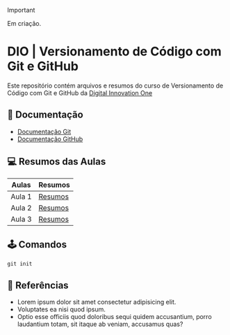 > [!IMPORTANT]
> Em criação.

# DIO | Versionamento de Código com Git e GitHub

Este repositório contém arquivos e resumos do curso de Versionamento de Código com Git e GitHub da [Digital Innovation One](https://web.dio.me/)

## 📖 Documentação

- [Documentação Git](https://git-scm.com/doc)
- [Documentação GitHub](https://docs.github.com/)

## 💻 Resumos das Aulas

| Aulas  | Resumos     |
| ------ | ----------- |
| Aula 1 | [Resumos]() |
| Aula 2 | [Resumos]() |
| Aula 3 | [Resumos]() |

## 🕹️ Comandos

```
git init

```
## 🔎 Referências

- Lorem ipsum dolor sit amet consectetur adipisicing elit.
- Voluptates ea nisi quod ipsum.
- Optio esse officiis quod doloribus sequi quidem accusantium, porro laudantium totam, sit itaque ab veniam, accusamus quas?